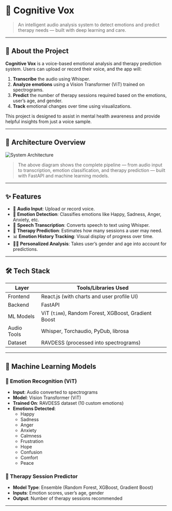 # 🧠 Cognitive Vox

> An intelligent audio analysis system to detect emotions and predict therapy needs — built with deep learning and care.

---

## 📌 About the Project

**Cognitive Vox** is a voice-based emotional analysis and therapy prediction system. Users can upload or record their voice, and the app will:

1. **Transcribe** the audio using Whisper.
2. **Analyze emotions** using a Vision Transformer (ViT) trained on spectrograms.
3. **Predict** the number of therapy sessions required based on the emotions, user’s age, and gender.
4. **Track** emotional changes over time using visualizations.

This project is designed to assist in mental health awareness and provide helpful insights from just a voice sample.

---

## 🧭 Architecture Overview

![System Architecture](./assets/cognitive_vox_architecture.png)

> The above diagram shows the complete pipeline — from audio input to transcription, emotion classification, and therapy prediction — built with FastAPI and machine learning models.

---

## ✨ Features

- 🎤 **Audio Input**: Upload or record voice.
- 🧠 **Emotion Detection**: Classifies emotions like Happy, Sadness, Anger, Anxiety, etc.
- 📃 **Speech Transcription**: Converts speech to text using Whisper.
- 🔮 **Therapy Prediction**: Estimates how many sessions a user may need.
- 📊 **Emotion History Tracking**: Visual display of progress over time.
- 👩‍⚕️ **Personalized Analysis**: Takes user’s gender and age into account for predictions.

---

## 🛠 Tech Stack

| Layer        | Tools/Libraries Used                                     |
|--------------|-----------------------------------------------------------|
| Frontend     | React.js (with charts and user profile UI)               |
| Backend      | FastAPI                                                  |
| ML Models    | ViT (`timm`), Random Forest, XGBoost, Gradient Boost     |
| Audio Tools  | Whisper, Torchaudio, PyDub, librosa                      |
| Dataset      | RAVDESS (processed into spectrograms)                   |

---

## 🧪 Machine Learning Models

### 🎨 Emotion Recognition (ViT)

- **Input**: Audio converted to spectrograms
- **Model**: Vision Transformer (ViT)
- **Trained On**: RAVDESS dataset (10 custom emotions)
- **Emotions Detected**:
  - Happy
  - Sadness
  - Anger
  - Anxiety
  - Calmness
  - Frustration
  - Hope
  - Confusion
  - Comfort
  - Peace

### 🔮 Therapy Session Predictor

- **Model Type**: Ensemble (Random Forest, XGBoost, Gradient Boost)
- **Inputs**: Emotion scores, user’s age, gender
- **Output**: Number of therapy sessions recommended

---
